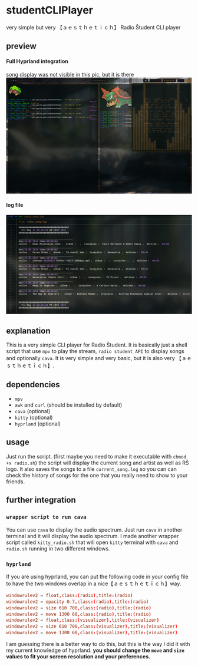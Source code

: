 # studentCLIPlayer
very simple but very 【﻿ａｅｓｔｈｅｔｉｃｈ】 Radio Študent CLI player

## preview
#### Full Hyprland integration
song display was not visible in this pic, but it is there
![preview](./readme_imgs/hyprland_integration.jpg)

#### log file
![preview](./readme_imgs/log_file.jpg)


## explanation
This is a very simple CLI player for Radio Študent. It is basically just a shell script that use  `mpv` to play the stream, `radio student API` to display songs and optionally `cava`. It is very simple and very basic, but it is also very 【﻿ａｅｓｔｈｅｔｉｃｈ】.

## dependencies
- `mpv`
- `awk` and `curl` (should be installed by default)
- `cava` (optional)
- `kitty` (optional)
- `hyprland` (optional)

## usage
Just run the script. (first maybe you need to make it executable with `chmod +x radio.sh`)
the script will display the current song and artist as well as RŠ logo. It also saves the songs to a file `current_song.log` so you can can check the history of songs for the one that you really need to show to your friends.

## further integration

### `wrapper script to run cava`
You can use `cava` to display the audio spectrum. Just run `cava` in another terminal and it will display the audio spectrum. I made another wrapper script called `kitty_radio.sh` that will open `kitty` terminal with `cava` and `radio.sh` running in two different windows.

### `hyprland`
If you are using hyprland, you can put the following code in your config file to have the two windows overlap in a nice【﻿ａｅｓｔｈｅｔｉｃｈ】way.
```hyprland.conf
windowrulev2 = float,class:(radio),title:(radio)
windowrulev2 = opacity 0.7,class:(radio),title:(radio)
windowrulev2 = size 610 700,class:(radio),title:(radio)
windowrulev2 = move 1300 60,class:(radio),title:(radio)
windowrulev2 = float,class:(visualizer),title:(visualizer)
windowrulev2 = size 610 700,class:(visualizer),title:(visualizer)
windowrulev2 = move 1300 60,class:(visualizer),title:(visualizer)
```
I am guessing there is a better way to do this, but this is the way I did it with my current knowledge of hyprland. 
**you should change the `move` and `size` values to fit your screen resolution and your preferences.**
